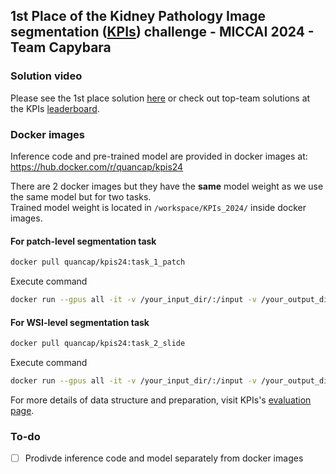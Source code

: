 ## 1st Place of the Kidney Pathology Image segmentation ([KPIs](https://sites.google.com/view/kpis2024/)) challenge - MICCAI 2024 - Team Capybara

### Solution video
Please see the 1st place solution [here](https://drive.google.com/file/d/1kMzpaz8CYoBC1vAf_4NfzoPjBmLKPCyu/view) or check out top-team solutions at the KPIs [leaderboard](https://sites.google.com/view/kpis2024/leaderboard).

### Docker images
Inference code and pre-trained model are provided in docker images at: https://hub.docker.com/r/quancap/kpis24

There are 2 docker images but they have the **same** model weight as we use the same model but for two tasks.  
Trained model weight is located in `/workspace/KPIs_2024/` inside docker images.

#### For patch-level segmentation task
```bash
docker pull quancap/kpis24:task_1_patch
```
Execute command
```bash
docker run --gpus all -it -v /your_input_dir/:/input -v /your_output_dir/:/output quancap/kpis24:task_1_patch /workspace/KPIs_2024/script_task_1.sh
```

#### For WSI-level segmentation task
```bash
docker pull quancap/kpis24:task_2_slide
```
Execute command
```bash
docker run --gpus all -it -v /your_input_dir/:/input -v /your_output_dir/:/output quancap/kpis24:task_2_slide /workspace/KPIs_2024/script_task_2.sh
```

For more details of data structure and preparation, visit KPIs's [evaluation page](https://sites.google.com/view/kpis2024/evaluation).

### To-do
- [ ] Prodivde inference code and model separately from docker images